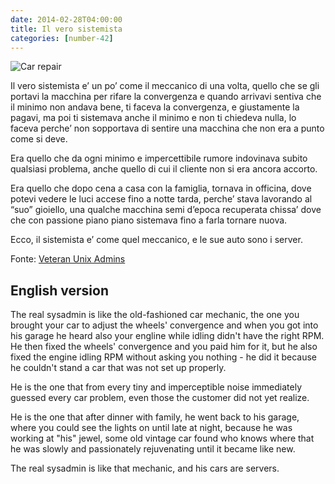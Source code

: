 ```yaml
---
date: 2014-02-28T04:00:00
title: Il vero sistemista
categories: [number-42]
---
```


![Car repair](/posts/2014-02-28-il-vero-sistemista/car.repair.hands.jpg)

Il vero sistemista e’ un po’ come il meccanico di una volta, quello che se gli
portavi la macchina per rifare la convergenza e quando arrivavi sentiva che il
minimo non andava bene, ti faceva la convergenza, e giustamente la pagavi, ma
poi ti sistemava anche il minimo e non ti chiedeva nulla, lo faceva perche’ non
sopportava di sentire una macchina che non era a punto come si deve.

Era quello che da ogni minimo e impercettibile rumore indovinava subito
qualsiasi problema, anche quello di cui il cliente non si era ancora accorto.

Era quello che dopo cena a casa con la famiglia, tornava in officina, dove
potevi vedere le luci accese fino a notte tarda, perche’ stava lavorando al
“suo” gioiello, una qualche macchina semi d’epoca recuperata chissa’ dove che
con passione piano piano sistemava fino a farla tornare nuova.

Ecco, il sistemista e’ come quel meccanico, e le sue auto sono i server.

Fonte: [Veteran Unix
Admins](https://www.facebook.com/groups/VeteranUnixAdmins/permalink/662178223838934/?comment_id=662349183821838&offset=100&total_comments=178)

## English version

The real sysadmin is like the old-fashioned car mechanic, the one you brought
your car to adjust the wheels' convergence and when you got into his garage he
heard also your engline while idling didn't have the right RPM. He then fixed
the wheels' convergence and you paid him for it, but he also fixed the engine
idling RPM without asking you nothing - he did it because he couldn't stand a
car that was not set up properly.

He is the one that from every tiny and imperceptible noise immediately guessed
every car problem, even those the customer did not yet realize. 

He is the one that after dinner with family, he went back to his garage, where
you could see the lights on until late at night, because he was working at
"his" jewel, some old vintage car found who knows where that he was slowly
and passionately rejuvenating until it became like new.

The real sysadmin is like that mechanic, and his cars are servers.

